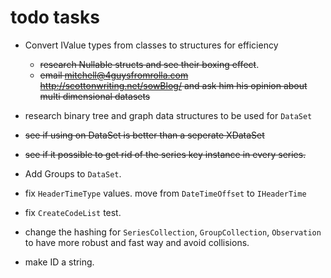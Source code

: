 # todo tasks

  * Convert IValue types from classes to structures for efficiency
    * ~~research Nullable structs and see their boxing effect~~.
    * ~~email  mitchell@4guysfromrolla.com http://scottonwriting.net/sowBlog/ and ask him his opinion about multi dimensional datasets~~

  * research binary tree and graph data structures to be used for `DataSet`
  * ~~see if using on DataSet is better than a seperate XDataSet~~
  * ~~see if it possible to get rid of the series key instance in every series.~~
  * Add Groups to `DataSet`.
  * fix `HeaderTimeType` values. move from `DateTimeOffset` to `IHeaderTime`
  * fix `CreateCodeList` test.
  * change the hashing for `SeriesCollection`, `GroupCollection`, `Observation` to have more robust and fast way and avoid collisions.
  * make ID a string.

